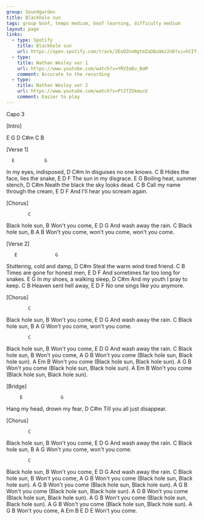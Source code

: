 ```yaml
---
group: Soundgarden
title: Blackhole sun
tags: group boof, tempo medium, boof learning, difficulty medium
layout: page
links:
  - type: Spotify
    title: Blackhole sun
    url: https://open.spotify.com/track/2EoOZnxNgtmZaD8uUmz2nD?si=hCIfi-IVQmaPcNsiafg69Q
  - type: 
    title: Nathan Wesley ver 1 
    url: https://www.youtube.com/watch?v=YRVIm8u_BaM
    comment: Accurate to the recording
  - type: 
    title: Nathan Wesley ver 2
    url: https://www.youtube.com/watch?v=Pt2TZSkmucU
    comment: Easier to play
---
```



Capo 3
 
[Intro]
 
E G D C#m C B
 
 
[Verse 1]
 
      E           G
In my eyes, indisposed,
       D             C#m
In disguises no one knows.
           C               B
Hides the face, lies the snake,
     E     D       F
The sun in my disgrace.
         E             G
Boiling heat, summer stench,
            D                  C#m
Neath the black the sky looks dead.
         C                 B
Call my name through the cream,
          E        D       F
And I'll hear you scream again.
 
 
[Chorus]
 
            C
Black hole sun,
           B
Won't you come,
     E     D       G
And wash away the rain.
            C
Black hole sun,
           B               A               B
Won't you come, won't you come, won't you come.
 
 
[Verse 2]
 
       E              G
Stuttering, cold and damp,
           D                C#m
Steal the warm wind tired friend.
           C               B
Times are gone for honest men,
               E      D          F
And sometimes far too long for snakes.
        E                G
In my shoes, a walking sleep,
        D               C#m
And my youth I pray to keep.
        C          B
Heaven sent hell away,
        E          D      F
No one sings like you anymore.
 
 
[Chorus]
 
            C
Black hole sun,
           B
Won't you come,
     E     D       G
And wash away the rain.
            C
Black hole sun,
           B               A    G
Won't you come, won't you come.
 
            C
Black hole sun,
           B
Won't you come,
     E     D       G
And wash away the rain.
            C
Black hole sun,
           B
Won't you come,
           A                G               B
Won't you come (Black hole sun, Black hole sun).
           A                Em              B
Won't you come (Black hole sun, Black hole sun).
           A                G               B
Won't you come (Black hole sun, Black hole sun).
           A                Em              B
Won't you come (Black hole sun, Black hole sun).
 
 
[Bridge]
 
         E              G
Hang my head, drown my fear,
         D              C#m
Till you all just disappear.
 
 
[Chorus]
 
            C
Black hole sun,
           B
Won't you come,
     E     D       G
And wash away the rain.
            C
Black hole sun,
           B               A    G
Won't you come, won't you come.
 
            C
Black hole sun,
           B
Won't you come,
     E     D       G
And wash away the rain.
            C
Black hole sun,
           B
Won't you come,
           A                G               B
Won't you come (Black hole sun, Black hole sun).
           A                G               B
Won't you come (Black hole sun, Black hole sun).
           A                G               B
Won't you come (Black hole sun, Black hole sun).
           A                G               B
Won't you come (Black hole sun, Black hole sun).
           A                G               B
Won't you come (Black hole sun, Black hole sun).
           A                G               B
Won't you come (Black hole sun, Black hole sun).
           A   G B
Won't you come,
           A   Em B  E D E
Won't you come. 




